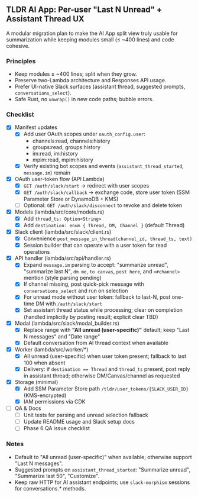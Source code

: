 ## TLDR AI App: Per-user "Last N Unread" + Assistant Thread UX

A modular migration plan to make the AI App split view truly usable for summarization while keeping modules small (≤ ~400 lines) and code cohesive.

### Principles
- Keep modules ≤ ~400 lines; split when they grow.
- Preserve two-Lambda architecture and Responses API usage.
- Prefer UI-native Slack surfaces (assistant thread, suggested prompts, `conversations_select`).
- Safe Rust, no `unwrap()` in new code paths; bubble errors.

### Checklist

- [x] Manifest updates
  - [x] Add user OAuth scopes under `oauth_config.user`:
    - channels:read, channels:history
    - groups:read, groups:history
    - im:read, im:history
    - mpim:read, mpim:history
  - [x] Verify existing bot scopes and events (`assistant_thread_started`, `message.im`) remain

- [x] OAuth user-token flow (API Lambda)
  - [x] `GET /auth/slack/start` → redirect with user scopes
  - [x] `GET /auth/slack/callback` → exchange code, store user token (SSM Parameter Store or DynamoDB + KMS)
  - [ ] Optional: `GET /auth/slack/disconnect` to revoke and delete token

- [x] Models (lambda/src/core/models.rs)
  - [x] Add `thread_ts: Option<String>`
  - [x] Add `destination: enum { Thread, DM, Channel }` (default Thread)

- [x] Slack client (lambda/src/slack/client.rs)
  - [x] Convenience `post_message_in_thread(channel_id, thread_ts, text)`
  - [x] Session builder that can operate with a user token for read operations

- [x] API handler (lambda/src/api/handler.rs)
  - [x] Expand `message.im` parsing to accept: "summarize unread", "summarize last N", `dm me`, `to canvas`, `post here`, and `<#channel>` mention (style parsing pending)
  - [x] If channel missing, post quick-pick message with `conversations_select` and run on selection
  - [x] For unread mode without user token: fallback to last-N, post one-time DM with `/auth/slack/start`
  - [x] Set assistant thread status while processing; clear on completion (handled implicitly by posting result; explicit clear TBD)

- [x] Modal (lambda/src/slack/modal_builder.rs)
  - [x] Replace range with **"All unread (user-specific)"** default; keep "Last N messages" and "Date range"
  - [x] Default conversation from AI thread context when available

- [x] Worker (lambda/src/worker/*)
  - [x] All unread (user-specific) when user token present; fallback to last 100 when absent
  - [x] Delivery: if `destination == Thread` and `thread_ts` present, post reply in assistant thread; otherwise DM/Canvas/channel as requested

- [x] Storage (minimal)
  - [x] Add SSM Parameter Store path `/tldr/user_tokens/{SLACK_USER_ID}` (KMS-encrypted)
  - [x] IAM permissions via CDK

- [ ] QA & Docs
  - [ ] Unit tests for parsing and unread selection fallback
  - [ ] Update README usage and Slack setup docs
  - [ ] Phase 6 QA issue checklist

### Notes
- Default to "All unread (user-specific)" when available; otherwise support "Last N messages".
- Suggested prompts on `assistant_thread_started`: "Summarize unread", "Summarize last 50", "Customize".
- Keep raw HTTP for AI assistant endpoints; use `slack-morphism` sessions for conversations.* methods.
